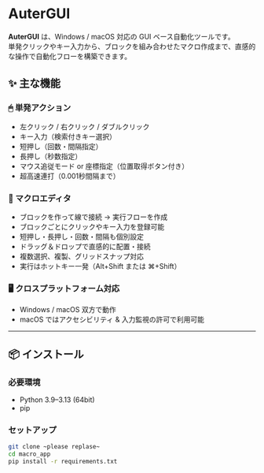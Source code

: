 # AuterGUI
**AuterGUI** は、Windows / macOS 対応の GUI ベース自動化ツールです。  
単発クリックやキー入力から、ブロックを組み合わせたマクロ作成まで、直感的な操作で自動化フローを構築できます。


## ✨ 主な機能

### 🖱 単発アクション
- 左クリック / 右クリック / ダブルクリック
- キー入力（検索付きキー選択）
- 短押し（回数・間隔指定）
- 長押し（秒数指定）
- マウス追従モード or 座標指定（位置取得ボタン付き）
- 超高速連打（0.001秒間隔まで）

### 🧩 マクロエディタ
- ブロックを作って線で接続 → 実行フローを作成
- ブロックごとにクリックやキー入力を登録可能
- 短押し・長押し・回数・間隔も個別設定
- ドラッグ＆ドロップで直感的に配置・接続
- 複数選択、複製、グリッドスナップ対応
- 実行はホットキー一発（Alt+Shift または ⌘+Shift）

### 🖥 クロスプラットフォーム対応
- Windows / macOS 双方で動作
- macOS ではアクセシビリティ & 入力監視の許可で利用可能

---

## 📦 インストール

### 必要環境
- Python 3.9–3.13 (64bit)
- pip

### セットアップ
```bash
git clone ~please replase~ 
cd macro_app
pip install -r requirements.txt
